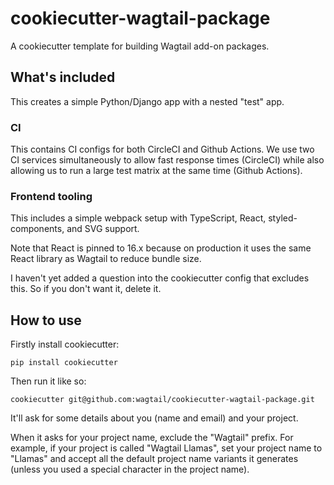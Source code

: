 # cookiecutter-wagtail-package

A cookiecutter template for building Wagtail add-on packages.

## What's included

This creates a simple Python/Django app with a nested "test" app.

### CI

This contains CI configs for both CircleCI and Github Actions.
We use two CI services simultaneously to allow fast response times (CircleCI)
while also allowing us to run a large test matrix at the same time (Github Actions).

### Frontend tooling

This includes a simple webpack setup with TypeScript, React, styled-components, and SVG support.

Note that React is pinned to 16.x because on production it uses the same React library as Wagtail to reduce bundle size.

I haven't yet added a question into the cookiecutter config that excludes this. So if you don't want it, delete it.

## How to use

Firstly install cookiecutter:

    pip install cookiecutter
    
Then run it like so:

    cookiecutter git@github.com:wagtail/cookiecutter-wagtail-package.git
    
It'll ask for some details about you (name and email) and your project.

When it asks for your project name, exclude the "Wagtail" prefix.
For example, if your project is called "Wagtail Llamas", set your project name to "Llamas" and accept all the default project name variants it generates (unless you used a special character in the project name).
